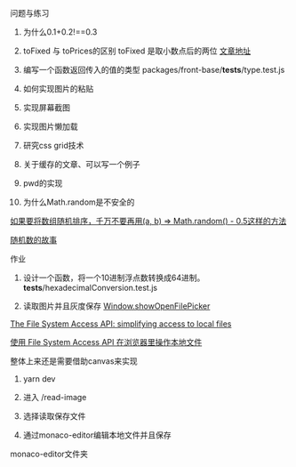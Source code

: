 问题与练习

1. 为什么0.1+0.2!==0.3
2. toFixed 与 toPrices的区别
toFixed 是取小数点后的两位
[文章地址](https://www.yuque.com/aboyl/hvp1oc/avh6eh)

3. 编写一个函数返回传入的值的类型
packages/front-base/__tests__/type.test.js

4. 如何实现图片的粘贴

5. 实现屏幕截图

6. 实现图片懒加载

7. 研究css grid技术

8. 关于缓存的文章、可以写一个例子

9. pwd的实现

10. 为什么Math.random是不安全的

[如果要将数组随机排序，千万不要再用(a, b) => Math.random() - 0.5这样的方法
](https://www.cnblogs.com/7qin/p/9710034.html)

[随机数的故事](https://zhuanlan.zhihu.com/p/205359984)

作业
1. 设计一个函数，将一个10进制浮点数转换成64进制。
__tests__/hexadecimalConversion.test.js

2. 读取图片并且灰度保存
[Window.showOpenFilePicker](https://developer.mozilla.org/en-US/docs/Web/API/Window/showOpenFilePicker)

[The File System Access API: simplifying access to local files](https://web.dev/file-system-access/)

[使用 File System Access API 在浏览器里操作本地文件](https://blog.meathill.com/tag/showopenfilepicker)

整体上来还是需要借助canvas来实现

  1. yarn dev
  2. 进入 /read-image
  3. 选择读取保存文件

3. 通过monaco-editor编辑本地文件并且保存

monaco-editor文件夹

